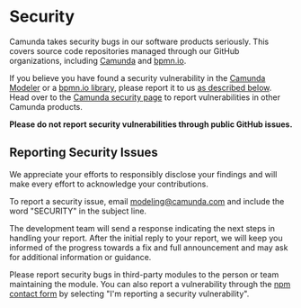 # Security

Camunda takes security bugs in our software products seriously. This covers source code repositories managed through our GitHub organizations, including [Camunda](https://github.com/camunda) and [bpmn.io](https://github.com/bpmn-io). 

If you believe you have found a security vulnerability in the [Camunda Modeler](https://github.com/camunda/camunda-modeler) or a [bpmn.io library](https://github.com/bpmn-io), please report it to us [as described below](#reporting-security-issues). Head over to the [Camunda security page](https://docs.camunda.org/security/report-vulnerability/) to report vulnerabilities in other Camunda products.

__Please do not report security vulnerabilities through public GitHub issues.__


## Reporting Security Issues

We appreciate your efforts to responsibly disclose your findings and will make every effort to acknowledge your contributions.

To report a security issue, email [modeling@camunda.com](mailto:modeling@camunda.com) and include the word "SECURITY" in the subject line.

The development team will send a response indicating the next steps in handling your report. After the initial reply to your report, we will keep you informed of the progress towards a fix and full announcement and may ask for additional information or guidance.

Please report security bugs in third-party modules to the person or team maintaining the module. You can also report a vulnerability through the [npm contact form](https://www.npmjs.com/support) by selecting "I'm reporting a security vulnerability".
